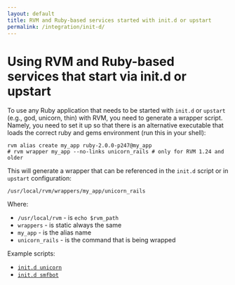 ```yaml
---
layout: default
title: RVM and Ruby-based services started with init.d or upstart
permalink: /integration/init-d/
---
```


# Using RVM and Ruby-based services that start via init.d or upstart

To use any Ruby application that needs to be started with `init.d` or `upstart`
(e.g., god, unicorn, thin) with RVM, you need to generate a wrapper script.
Namely, you need to set it up so that there is an alternative executable that
loads the correct ruby and gems environment (run this in your shell):

    rvm alias create my_app ruby-2.0.0-p247@my_app
    # rvm wrapper my_app --no-links unicorn_rails # only for RVM 1.24 and older

This will generate a wrapper that can be referenced in the `init.d` script or
in `upstart` configuration:

    /usr/local/rvm/wrappers/my_app/unicorn_rails

Where:

- `/usr/local/rvm` - is `echo $rvm_path`
- `wrappers`       - is static always the same
- `my_app`         - is the alias name
- `unicorn_rails`  - is the command that is being wrapped

Example scripts:

- [`init.d unicorn`](https://github.com/rvm/rvm/blob/master/contrib/unicorn_init.sh)
- [`init.d smfbot`](https://github.com/rvm/rvm-site-setup/blob/master/conf/smfbot.rc)
